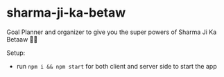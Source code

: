 # sharma-ji-ka-betaw

Goal Planner and organizer to give you the super powers of Sharma Ji Ka Betaaw 🏋️‍♂️

Setup:

- run `npm i && npm start` for both client and server side to start the app
